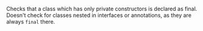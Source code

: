 Checks that a class which has only private constructors is declared as final. Doesn't check for classes nested in interfaces or annotations, as they are always `final` there.